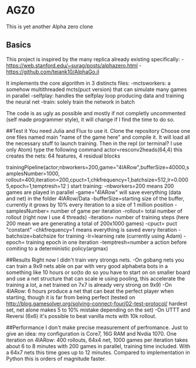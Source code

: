# AGZ0
This is yet another Alpha zero clone

## Basics

This project is inspired by the many replica already existing specifically:
  -https://web.stanford.edu/~surag/posts/alphazero.html
  -https://github.com/tejank10/AlphaGo.jl

It implements the core algorithm in 3 distincts files:
  -mctsworkers: a somehow multithreaded mcts(puct version) that can simulate many games in parallel
  -selfplay: handles the selfplay loop producing data and training the neural net
  -train: solely train the network in batch
  
 The code is as ugly as possible and mostly if not completly uncommented (self made programmer style), it will change 
 if I find the time to do so.
 
 ##Test it 
 You need Julia and Flux to use it.
 Clone the repository
 Choose one one files named main "name of the game here" and compile it. It will load all the necessary stuff to launch training.
 Then in the repl (or terminal? I use only Atom) type the following command
 actor=resconv2heads(64,4)       this creates the nets: 64 features, 4 residual blocks
 
 trainingPipeline(actor;nbworkers=200,game="4IARow",bufferSize=40000,samplesNumber=1000,
       rollout=400,iteration=200,cpuct=1,chkfrequency=1,batchsize=512,lr=0.0005,epoch=1,temptresh=12
       ) 
start training: -nbworkers=200 means 200 games are played in parallel
-game="4IARow" will save everything (data and net) in the folder 4IARow/Data
-bufferSize=starting size of the buffer, currently it grows by 10% every iteration to a size of 1 million position
-samplesNumber= number of game per iteration
-rollout= total number of rollout (right now I use 4 threads)
-iteration= number of training steps (here 200 mean we are generating a total of 200x1000 games)
-cpuct= puct "constant"
-chkfrequency=1 means everything is saved every iteration
-batchsize=batchsize for training 
-lr=learning rate (currently using Adam)
-epoch= training epoch in one iteration 
-temptresh=number a action before comiting to a deterministic policy(argmax)

##Results
Right now I didn't train very strongs nets.
-On gobang nets you can train a 9x9 nets able on par with very good alphabeta bots in a something like 10 hours or so(to 
do so you have to start on on smaller board and use a net structure that can scale ie using pooling, this accelerate the training a lot,
a net trained on 7x7 is already very strong on 9x9)
-On 4IARow: 6 hours produce a net that can beat the perfect player when starting, though it is far from being perfect (tested on 
http://blog.gamesolver.org/solving-connect-four/02-test-protocol/ hardest set, net alone makes 5 to 10% mistake depending on the set)
-On UTTT and Reversi (6x6) it's possible to beat vanilla mcts with 10k rollout.

##Performance 
I don't make precise measurement of perfromance.
Just to give  an idea: my configuration is Core7, 16G RAM and Nvdia 1070.
One iteration on 4IARow: 400 rollouts, 64x4 net, 1000 games per iteration takes about 6 to 8 minutes with 200 games in parallel, 
training time included. With a 64x7 nets this time goes up to 12 minutes.
Compared to implementation in Python this is orders of magnitude faster.
